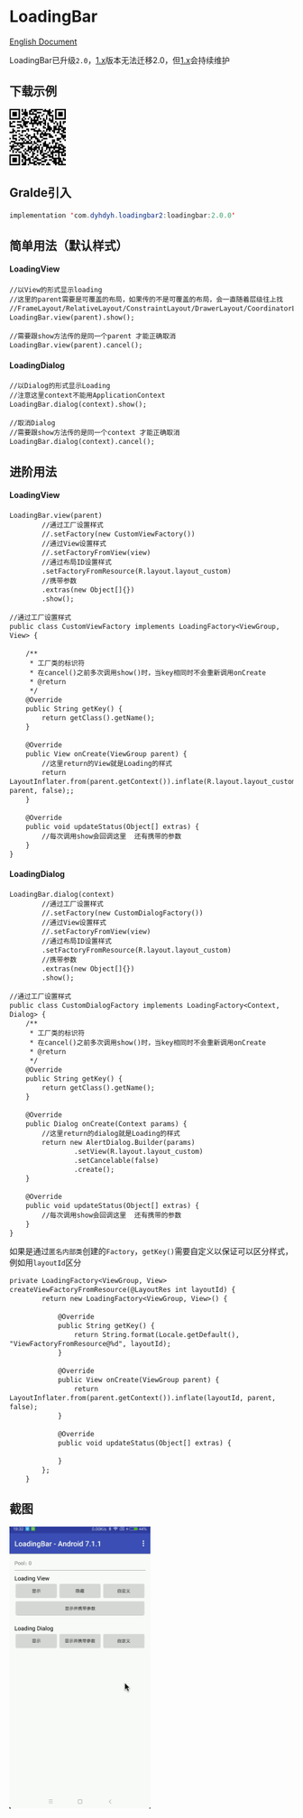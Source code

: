 # LoadingBar

[English Document](README-EN.md)

LoadingBar已升级`2.0`，[1.x](https://github.com/dengyuhan/LoadingBar/tree/1.x)版本无法迁移2.0，但[1.x](https://github.com/dengyuhan/LoadingBar/tree/1.x)会持续维护

## 下载示例
<img src="screenshot/download.png" width="100"/>

## Gralde引入
```java
implementation 'com.dyhdyh.loadingbar2:loadingbar:2.0.0'
```

## 简单用法（默认样式）
#### LoadingView
```
//以View的形式显示loading
//这里的parent需要是可覆盖的布局，如果传的不是可覆盖的布局，会一直随着层级往上找
//FrameLayout/RelativeLayout/ConstraintLayout/DrawerLayout/CoordinatorLayout/CardView
LoadingBar.view(parent).show();

//需要跟show方法传的是同一个parent 才能正确取消
LoadingBar.view(parent).cancel();
```

#### LoadingDialog
```
//以Dialog的形式显示Loading
//注意这里context不能用ApplicationContext
LoadingBar.dialog(context).show();

//取消Dialog
//需要跟show方法传的是同一个context 才能正确取消
LoadingBar.dialog(context).cancel();
```

## 进阶用法
#### LoadingView

```
LoadingBar.view(parent)
        //通过工厂设置样式
        //.setFactory(new CustomViewFactory())
        //通过View设置样式
        //.setFactoryFromView(view)
        //通过布局ID设置样式
        .setFactoryFromResource(R.layout.layout_custom)
        //携带参数
        .extras(new Object[]{})
        .show();

//通过工厂设置样式
public class CustomViewFactory implements LoadingFactory<ViewGroup, View> {

    /**
     * 工厂类的标识符
     * 在cancel()之前多次调用show()时，当key相同时不会重新调用onCreate
     * @return
     */
    @Override
    public String getKey() {
        return getClass().getName();
    }

    @Override
    public View onCreate(ViewGroup parent) {
        //这里return的View就是Loading的样式
        return LayoutInflater.from(parent.getContext()).inflate(R.layout.layout_custom, parent, false);;
    }

    @Override
    public void updateStatus(Object[] extras) {
    	//每次调用show会回调这里  还有携带的参数
    }
}
```

#### LoadingDialog

```
LoadingBar.dialog(context)
        //通过工厂设置样式
        //.setFactory(new CustomDialogFactory())
        //通过View设置样式
        //.setFactoryFromView(view)
        //通过布局ID设置样式
        .setFactoryFromResource(R.layout.layout_custom)
        //携带参数
        .extras(new Object[]{})
        .show();

//通过工厂设置样式
public class CustomDialogFactory implements LoadingFactory<Context, Dialog> {
    /**
     * 工厂类的标识符
     * 在cancel()之前多次调用show()时，当key相同时不会重新调用onCreate
     * @return
     */
    @Override
    public String getKey() {
        return getClass().getName();
    }

    @Override
    public Dialog onCreate(Context params) {
        //这里return的dialog就是Loading的样式
        return new AlertDialog.Builder(params)
                .setView(R.layout.layout_custom)
                .setCancelable(false)
                .create();
    }

    @Override
    public void updateStatus(Object[] extras) {
    	//每次调用show会回调这里  还有携带的参数
    }
}
```

如果是通过`匿名内部类`创建的`Factory`，`getKey()`需要自定义以保证可以区分样式，例如用`layoutId`区分

```
private LoadingFactory<ViewGroup, View> createViewFactoryFromResource(@LayoutRes int layoutId) {
        return new LoadingFactory<ViewGroup, View>() {

            @Override
            public String getKey() {
                return String.format(Locale.getDefault(), "ViewFactoryFromResource@%d", layoutId);
            }

            @Override
            public View onCreate(ViewGroup parent) {
                return LayoutInflater.from(parent.getContext()).inflate(layoutId, parent, false);
            }

            @Override
            public void updateStatus(Object[] extras) {

            }
        };
    }
```

## 截图
<img src="screenshot/loadingbar.gif" width="250"/>